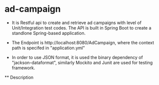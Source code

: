 # ad-campaign

* It is Restful api to create and retrieve ad campaigns with level of Unit/Integration test codes. The API is built in Spring Boot to create a standlone Spring-based application.

* The Endpoint is http://localhost:8080/AdCampaign, where the context path is specifed in "application.yml"

* In order to use JSON format, it is used the binary dependency of "jackson-dataformat", similarly Mockito and Junit are used for testing framework.

** Description






